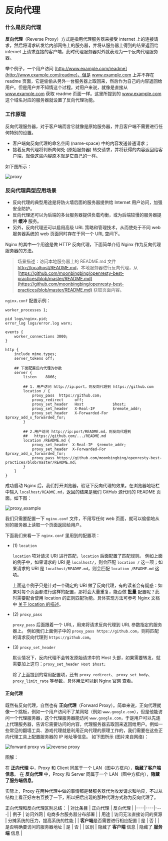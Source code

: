 # 反向代理

### 什么是反向代理

**反向代理**（Reverse Proxy）方式是指用代理服务器来接受 internet 上的连接请求，然后将请求转发给内部网络上的服务器，并将从服务器上得到的结果返回给 internet 上请求连接的客户端，此时代理服务器对外就表现为一个反向代理服务器。

举个例子，一个用户访问 [http://www.example.com/readme](http://www.example.com/readme)，但是 www.example.com 上并不存在 readme 页面，它是偷偷从另外一台服务器上取回来，然后作为自己的内容返回给用户。但是用户并不知情这个过程。对用户来说，就像是直接从 www.example.com 获取 readme 页面一样。这里所提到的 www.example.com 这个域名对应的服务器就设置了反向代理功能。

### 工作原理
反向代理服务器，对于客户端而言它就像是原始服务器，并且客户端不需要进行任何特别的设置。
- 客户端向反向代理的命名空间 (name-space) 中的内容发送普通请求；
- 接着反向代理将判断向何处 (原始服务器) 转交请求，并将获得的内容返回给客户端，就像这些内容原本就是它自己的一样。

如下图所示：

![proxy](../../images/proxy.png)

### 反向代理典型应用场景

- 反向代理的典型用途是将防火墙后面的服务器提供给 Internet 用户访问，加强安全防护。
- 反向代理还可以为后端的多台服务器提供负载均衡，或为后端较慢的服务器提供 **缓冲** 服务。
- 另外，反向代理还可以启用高级 URL 策略和管理技术，从而使处于不同 web 服务器系统的 web 页面同时存在于同一个 URL 空间下。

Nginx 的其中一个用途是做 HTTP 反向代理，下面简单介绍 Nginx 作为反向代理服务器的方法。

>场景描述：访问本地服务器上的 README.md 文件 [http://localhost/README.md](http://localhost/README.md)，本地服务器进行反向代理，从 [https://github.com/moonbingbing/openresty-best-practices/blob/master/README.md](https://github.com/moonbingbing/openresty-best-practices/blob/master/README.md) 获取页面内容。

`nginx.conf` 配置示例：

```nginx
worker_processes 1;

pid logs/nginx.pid;
error_log logs/error.log warn;

events {
    worker_connections 3000;
}

http {
    include mime.types;
    server_tokens off;

	## 下面配置反向代理的参数
    server {
        listen    8866;

        ## 1. 用户访问 http://ip:port，则反向代理到 https://github.com
        location / {
            proxy_pass  https://github.com;
            proxy_redirect     off;
            proxy_set_header   Host             $host;
            proxy_set_header   X-Real-IP        $remote_addr;
            proxy_set_header   X-Forwarded-For  $proxy_add_x_forwarded_for;
        }

        ## 2.用户访问 http://ip:port/README.md，则反向代理到
        ##   https://github.com/.../README.md
        location /README.md {
            proxy_set_header  X-Real-IP  $remote_addr;
            proxy_set_header  X-Forwarded-For $proxy_add_x_forwarded_for;
            proxy_pass https://github.com/moonbingbing/openresty-best-practices/blob/master/README.md;
        }
    }
}
```

成功启动 Nginx 后，我们打开浏览器，验证下反向代理的效果。在浏览器地址栏中输入 `localhost/README.md`，返回的结果是我们 GitHub 源代码的 README 页面。如下图：

![proxy_example](../../images/proxy_example.png)

我们只需要配置一下 `nginx.conf` 文件，不用写任何 web 页面，就可以偷偷地从别的服务器上读取一个页面返回给用户。

下面我们来看一下 `nginx.conf` 里用到的配置项：

- (1) `location`

    `location` 项对请求 URI 进行匹配，`location` 后面配置了匹配规则。
    例如上面的例子中，如果请求的 URI 是 `localhost/`，则会匹配 `location /` 这一项；如果请求的 URI 是 `localhost/README.md`，则会匹配 `location /README.md` 这项。

    上面这个例子只是针对一个确定的 URI 做了反向代理，有的读者会有疑惑：如果对每个页面都进行这样的配置，那将会大量重复，能否做 **批量** 配置呢？此时需要配合使用 location 的正则匹配功能。具体实现方法可参考 Nginx 文档中 [关于 location 的描述](http://nginx.org/en/docs/http/ngx_http_core_module.html#location)。

- (2) `proxy_pass`

    `proxy_pass` 后面跟着一个 URL，用来将请求反向代理到 URL 参数指定的服务器上。
    例如我们上面例子中的 `proxy_pass https://github.com`，则将匹配的请求反向代理到 `https://github.com`。

- (3) `proxy_set_header`

    默认情况下，反向代理不会转发原始请求中的 Host 头部，如果需要转发，就需要加上这句：`proxy_set_header Host $host;`

    除了上面提到的常用配置项，还有 `proxy_redirect`、 `proxy_set_body`、 `proxy_limit_rate` 等参数，具体用法可以到 [Nginx 官网](http://nginx.org/en/docs/http/ngx_http_proxy_module.html) 查看。

#### 正向代理

既然有反向代理，自然也有 **正向代理**（Forward Proxy）。简单来说，正向代理就像一个跳板，例如一个用户访问不了某网站（例如 `www.google.com`），但是他能访问一个代理服务器，这个代理服务器能访问 `www.google.com`，于是用户可以先连上代理服务器，告诉它需要访问的内容，代理服务器去取回来返回给用户。例如一些常见的翻墙工具、游戏代理就是利用正向代理的原理工作的，我们需要在这些正向代理工具上配置服务器的 IP 地址等信息。
如下图所示 (图片来自网络)：

![forward proxy](../../images/forward-proxy.png)  vs   ![reverse proxy](../../images/reverse-proxy.png)

图解：

在 **正向代理** 中，Proxy 和 Client 同属于一个 LAN（图中方框内），**隐藏了客户端信息**。
在 **反向代理** 中，Proxy 和 Server 同属于一个 LAN（图中方框内），**隐藏了服务端信息**。

实际上，Proxy 在两种代理中做的事情都是替服务器代为收发请求和响应，不过从结构上看正好左右互换了一下，所以把后出现的那种代理方式称为反向代理了。

正向代理和反向代理区别总结：
| 对比条目 | 正向代理 | 反向代理 |
|----|----|----|
| 例子 | 访问外网 | 电商多台服务器分布部署 |
| 用途 | 访问无法直接访问的资源 | 分摊系统的压力，提高系统的性能 |
| **客户端**是否需要进行相应配置 | 是 | 否 |
| 是否明确要访问的服务器地址 | 是 | 否 |
| 区别 | 隐藏了 **客户端** 信息 | 隐藏了 **服务端** 信息 |
